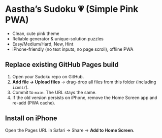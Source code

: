# Aastha’s Sudoku 💗 (Simple Pink PWA)
- Clean, cute pink theme
- Reliable generator & unique-solution puzzles
- Easy/Medium/Hard, New, Hint
- iPhone-friendly (no text inputs, no page scroll), offline PWA

## Replace existing GitHub Pages build
1) Open your Sudoku repo on GitHub.
2) **Add file → Upload files** → drag-drop all files from this folder (including `icons/`).
3) Commit to `main`. The URL stays the same.
4) If the old version persists on iPhone, remove the Home Screen app and re-add (PWA cache).

## Install on iPhone
Open the Pages URL in Safari → Share → **Add to Home Screen**.
